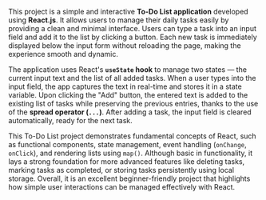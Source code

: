 This project is a simple and interactive **To-Do List application** developed using **React.js**. It allows users to manage their daily tasks easily by providing a clean and minimal interface.
Users can type a task into an input field and add it to the list by clicking a button. Each new task is immediately displayed below the input form without reloading the page, 
making the experience smooth and dynamic.

The application uses React's **`useState` hook** to manage two states — the current input text and the list of all added tasks. When a user types into the input field, 
the app captures the text in real-time and stores it in a state variable. Upon clicking the "Add" button, the entered text is added to the existing list of tasks while preserving the previous entries, 
thanks to the use of the **spread operator (`...`)**. After adding a task, the input field is cleared automatically, ready for the next task.

This To-Do List project demonstrates fundamental concepts of React, such as functional components, state management, event handling (`onChange`, `onClick`), and rendering lists using `map()`.
Although basic in functionality, it lays a strong foundation for more advanced features like deleting tasks, marking tasks as completed, or storing tasks persistently using local storage. 
Overall, it is an excellent beginner-friendly project that highlights how simple user interactions can be managed effectively with React.

